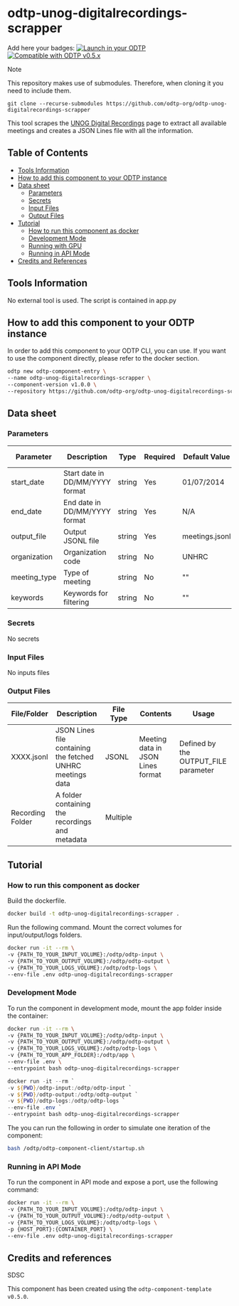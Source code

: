 # odtp-unog-digitalrecordings-scrapper

Add here your badges:
[![Launch in your ODTP](https://img.shields.io/badge/Launch%20in%20your-ODTP-blue?logo=launch)](http://localhost:8501/launch-component)
[![Compatible with ODTP v0.5.x](https://img.shields.io/badge/Compatible%20with-ODTP%20v0.5.0-green)]("")

> [!NOTE]  
> This repository makes use of submodules. Therefore, when cloning it you need to include them.
>  
> `git clone --recurse-submodules https://github.com/odtp-org/odtp-unog-digitalrecordings-scrapper`

This tool scrapes the [UNOG Digital Recordings](https://conf.unog.ch/digitalrecordings/en) page to extract all available meetings and creates a JSON Lines file with all the information.

## Table of Contents

- [Tools Information](#tools-information)
- [How to add this component to your ODTP instance](#how-to-add-this-component-to-your-odtp-instance)
- [Data sheet](#data-sheet)
    - [Parameters](#parameters)
    - [Secrets](#secrets)
    - [Input Files](#input-files)
    - [Output Files](#output-files)
- [Tutorial](#tutorial)
    - [How to run this component as docker](#how-to-run-this-component-as-docker)
    - [Development Mode](#development-mode)
    - [Running with GPU](#running-with-gpu)
    - [Running in API Mode](#running-in-api-mode)
- [Credits and References](#credits-and-references)

## Tools Information

No external tool is used. The script is contained in app.py

## How to add this component to your ODTP instance

In order to add this component to your ODTP CLI, you can use. If you want to use the component directly, please refer to the docker section. 

``` bash
odtp new odtp-component-entry \
--name odtp-unog-digitalrecordings-scrapper \
--component-version v1.0.0 \
--repository https://github.com/odtp-org/odtp-unog-digitalrecordings-scrapper 
```

## Data sheet

### Parameters

| Parameter    | Description                                      | Type   | Required | Default Value    | Possible Values | Constraints |
|--------------|--------------------------------------------------|--------|----------|------------------|-----------------|-------------|
| start_date   | Start date in DD/MM/YYYY format                  | string | Yes      | 01/07/2014       | N/A             | N/A         |
| end_date     | End date in DD/MM/YYYY format                    | string | Yes      | N/A              | N/A             | N/A         |
| output_file  | Output JSONL file                                | string | Yes      | meetings.jsonl   | N/A             | N/A         |
| organization | Organization code                                | string | No       | UNHRC            | N/A             | N/A         |
| meeting_type | Type of meeting                                  | string | No       | ""               | N/A             | N/A         |
| keywords     | Keywords for filtering                           | string | No       | ""               | N/A             | N/A         |

### Secrets

No secrets

### Input Files

No inputs files

### Output Files

| File/Folder | Description | File Type | Contents | Usage |
| --- | --- | --- | --- | --- |
| XXXX.jsonl | JSON Lines file containing the fetched UNHRC meetings data | JSONL | Meeting data in JSON Lines format | Defined by the OUTPUT_FILE parameter |
| Recording Folder | A folder containing the recordings and metadata | Multiple |  |  |

## Tutorial

### How to run this component as docker

Build the dockerfile.

``` bash
docker build -t odtp-unog-digitalrecordings-scrapper .
```

Run the following command. Mount the correct volumes for input/output/logs folders.

``` bash
docker run -it --rm \
-v {PATH_TO_YOUR_INPUT_VOLUME}:/odtp/odtp-input \
-v {PATH_TO_YOUR_OUTPUT_VOLUME}:/odtp/odtp-output \
-v {PATH_TO_YOUR_LOGS_VOLUME}:/odtp/odtp-logs \
--env-file .env odtp-unog-digitalrecordings-scrapper
```

### Development Mode

To run the component in development mode, mount the app folder inside the container:

``` bash
docker run -it --rm \
-v {PATH_TO_YOUR_INPUT_VOLUME}:/odtp/odtp-input \
-v {PATH_TO_YOUR_OUTPUT_VOLUME}:/odtp/odtp-output \
-v {PATH_TO_YOUR_LOGS_VOLUME}:/odtp/odtp-logs \
-v {PATH_TO_YOUR_APP_FOLDER}:/odtp/app \
--env-file .env \
--entrypoint bash odtp-unog-digitalrecordings-scrapper
```

``` powershell
docker run -it --rm `
-v ${PWD}/odtp-input:/odtp/odtp-input `
-v ${PWD}/odtp-output:/odtp/odtp-output `
-v ${PWD}/odtp-logs:/odtp/odtp-logs `
--env-file .env `
--entrypoint bash odtp-unog-digitalrecordings-scrapper
```

The you can run the following in order to simulate one iteration of the component:

``` bash
bash /odtp/odtp-component-client/startup.sh
```

### Running in API Mode

To run the component in API mode and expose a port, use the following command:

``` bash
docker run -it --rm \
-v {PATH_TO_YOUR_INPUT_VOLUME}:/odtp/odtp-input \
-v {PATH_TO_YOUR_OUTPUT_VOLUME}:/odtp/odtp-output \
-v {PATH_TO_YOUR_LOGS_VOLUME}:/odtp/odtp-logs \
-p {HOST_PORT}:{CONTAINER_PORT} \
--env-file .env odtp-unog-digitalrecordings-scrapper
```


## Credits and references

SDSC

This component has been created using the `odtp-component-template` `v0.5.0`. 